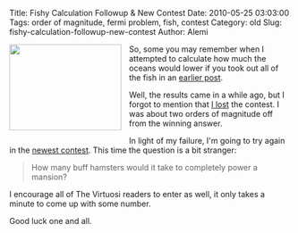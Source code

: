 Title: Fishy Calculation Followup & New Contest
Date: 2010-05-25 03:03:00
Tags: order of magnitude, fermi problem, fish, contest
Category: old
Slug: fishy-calculation-followup-new-contest
Author: Alemi


<div class="separator" style="clear: both; text-align: center;"><a href="http://4.bp.blogspot.com/_YOjDhtygcuA/S_t2IHW-7EI/AAAAAAAAAKw/nbtBQnQnpWI/s1600/hamster.jpg" imageanchor="1" style="clear: left; float: left; margin-bottom: 1em; margin-right: 1em;"><img border="0" height="154" src="http://4.bp.blogspot.com/_YOjDhtygcuA/S_t2IHW-7EI/AAAAAAAAAKw/nbtBQnQnpWI/s200/hamster.jpg" width="200" /></a></div>So, some you may remember when I attempted to calculate how much the oceans would lower if you took out all of the fish in an <a href="http://thevirtuosi.blogspot.com/2010/04/fishy-calculation.html">earlier post</a>.

Well, the results came in a while ago, but I forgot to mention that <a href="http://diaryofnumbers.blogspot.com/2010/05/we-have-winner.html">I lost</a> the contest.  I was about two orders of magnitude off from the winning answer.

In light of my failure, I'm going to try again in the <a href="http://diaryofnumbers.blogspot.com/2010/05/hamster-powered-mansions.html">newest contest</a>.  This time the question is a bit stranger:

<blockquote>How many buff hamsters would it take to completely power a mansion?  </blockquote>
I encourage all of The Virtuosi readers to enter as well, it only takes a minute to come up with some number.

Good luck one and all.
